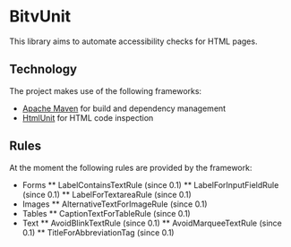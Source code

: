 BitvUnit
=============

This library aims to automate accessibility checks for HTML pages.

Technology
-------------

The project makes use of the following frameworks:

* [Apache Maven](http://maven.apache.org/) for build and dependency management
* [HtmlUnit](http://htmlunit.sourceforge.net/) for HTML code inspection

Rules
-------------

At the moment the following rules are provided by the framework:

* Forms
** LabelContainsTextRule (since 0.1)
** LabelForInputFieldRule (since 0.1)
** LabelForTextareaRule (since 0.1)
* Images
** AlternativeTextForImageRule (since 0.1)
* Tables
** CaptionTextForTableRule (since 0.1)
* Text
** AvoidBlinkTextRule (since 0.1)
** AvoidMarqueeTextRule (since 0.1)
** TitleForAbbreviationTag (since 0.1)